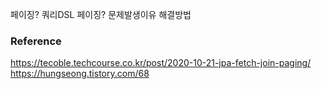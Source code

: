 페이징?
쿼리DSL 페이징?
문제발생이유
해결방법
### Reference
https://tecoble.techcourse.co.kr/post/2020-10-21-jpa-fetch-join-paging/
https://hungseong.tistory.com/68 